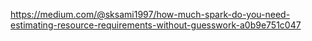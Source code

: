 https://medium.com/@sksami1997/how-much-spark-do-you-need-estimating-resource-requirements-without-guesswork-a0b9e751c047
